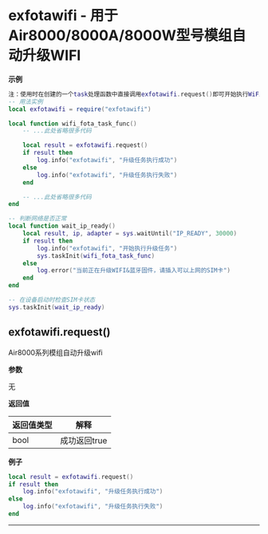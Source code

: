 # exfotawifi - 用于Air8000/8000A/8000W型号模组自动升级WIFI

**示例**

```lua
注：使用时在创建的一个task处理函数中直接调用exfotawifi.request()即可开始执行WiFi升级任务
-- 用法实例
local exfotawifi = require("exfotawifi")

local function wifi_fota_task_func()
    -- ...此处省略很多代码

    local result = exfotawifi.request()
    if result then
        log.info("exfotawifi", "升级任务执行成功")
    else
        log.info("exfotawifi", "升级任务执行失败")
    end

    -- ...此处省略很多代码
end

-- 判断网络是否正常
local function wait_ip_ready()
    local result, ip, adapter = sys.waitUntil("IP_READY", 30000)
    if result then
        log.info("exfotawifi", "开始执行升级任务")
        sys.taskInit(wifi_fota_task_func)
    else
        log.error("当前正在升级WIFI&蓝牙固件，请插入可以上网的SIM卡")
    end
end

-- 在设备启动时检查SIM卡状态
sys.taskInit(wait_ip_ready)

```

## exfotawifi.request()

Air8000系列模组自动升级wifi

**参数**

无

**返回值**

|返回值类型|解释|
|-|-|
|bool|成功返回true|

**例子**

```lua
local result = exfotawifi.request()
if result then
    log.info("exfotawifi", "升级任务执行成功")
else
    log.info("exfotawifi", "升级任务执行失败")
end

```

---

